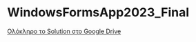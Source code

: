 # WindowsFormsApp2023_Final

[Ολόκληρο το Solution στο Google Drive](https://drive.google.com/file/d/1D3XJ0EYKnGE8gvO0VWJ8ryuJj9nIpEfb/view?usp=sharing)
